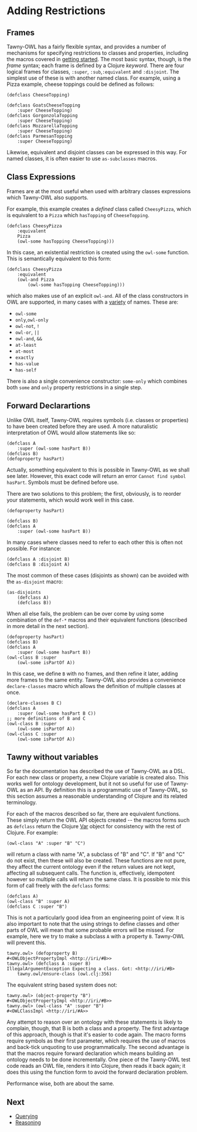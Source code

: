 Adding Restrictions
===================


## Frames

Tawny-OWL has a fairly flexible syntax, and provides a number of mechanisms
for specifying restrictions to classes and properties, including the macros
covered in [getting started](getting-started.md). The most basic syntax,
though, is the *frame* syntax; each frame is defined by a Clojure *keyword*.
There are four logical frames for classes, `:super`, `:sub`,`:equivalent` and
`:disjoint`. The simplest use of these is with another named class. For
example, using a Pizza example, cheese toppings could be defined as follows:

    (defclass CheeseTopping)

    (defclass GoatsCheeseTopping
        :super CheeseTopping)
    (defclass GorgonzolaTopping
        :super CheeseTopping)
    (defclass MozzarellaTopping
        :super CheeseTopping)
    (defclass ParmesanTopping
        :super CheeseTopping)

Likewise, equivalent and disjoint classes can be expressed in this way.
For named classes, it is often easier to use `as-subclasses` macros.

## Class Expressions

Frames are at the most useful when used with arbitrary classes
expressions which Tawny-OWL also supports.

For example, this example creates a *defined* class called `CheesyPizza`,
which is equivalent to a `Pizza` which `hasTopping` of `CheeseTopping`.

    (defclass CheesyPizza
        :equivalent
        Pizza
        (owl-some hasTopping CheeseTopping)))

In this case, an existential restriction is created using the `owl-some`
function. This is semantically equivalent to this form:

    (defclass CheesyPizza
        :equivalent
        (owl-and Pizza
            (owl-some hasTopping CheeseTopping)))

which also makes use of an explicit `owl-and`. All of the class constructors in
OWL are supported, in many cases with a [variety](nameclashes.md) of names.
These are:

- `owl-some`
- `only`,`owl-only`
- `owl-not`, `!`
- `owl-or`, `||`
- `owl-and`, `&&`
- `at-least`
- `at-most`
- `exactly`
- `has-value`
- `has-self`

There is also a single convenience constructor: `some-only` which combines
both `some` and `only` property restrictions in a single step.

## Forward Declarartions

Unlike OWL itself, Tawny-OWL requires symbols (i.e. classes or properties) to
have been created before they are used. A more naturalistic interpretation of
OWL would allow statements like so:

    (defclass A
        :super (owl-some hasPart B))
    (defclass B)
    (defoproperty hasPart)

Actually, something equivalent to this is possible in Tawny-OWL as we shall
see later. However, this exact code will return an error `Cannot find symbol
hasPart`. Symbols must be defined before use.

There are two solutions to this problem; the first, obviously, is to reorder
your statements, which would work well in this case.

    (defoproperty hasPart)

    (defclass B)
    (defclass A
        :super (owl-some hasPart B))

In many cases where classes need to refer to each other this is often not
possible. For instance:

    (defclass A :disjoint B)
    (defclass B :disjoint A)

The most common of these cases (disjoints as shown) can be avoided with the
`as-disjoint` macro:

    (as-disjoints
        (defclass A)
        (defclass B))

When all else fails, the problem can be over come by using some combination of
the `def-*` macros and their equivalent functions (described in more detail
in the next section).

    (defoproperty hasPart)
    (defclass B)
    (defclass A
        :super (owl-some hasPart B))
    (owl-class B :super
        (owl-some isPartOf A))

In this case, we define `B` with no frames, and then refine it later, adding
more frames to the same entity. Tawny-OWL also provides a convenience
`declare-classes` macro which allows the definition of multiple classes at
once.

    (declare-classes B C)
    (defclass A
        :super (owl-some hasPart B C))
    ;; more definitions of B and C
    (owl-class B :super
        (owl-some isPartOf A))
    (owl-class C :super
        (owl-some isPartOf A))

## Tawny without variables

So far the documentation has described the use of Tawny-OWL as a DSL. For each
new class or property, a new Clojure variable is created also. This works well
for ontology development, but it not so useful for use of Tawny-OWL as an API.
By definition this is a programmatic use of Tawny-OWL, so this
section assumes a reasonable understanding of Clojure and its related
terminology.

For each of the macros described so far, there are equivalent functions. These
simply return the OWL API objects created -- the macros forms such as `defclass`
return the Clojure [Var](http://clojure.org/vars) object for consistency with
the rest of Clojure. For example:

    (owl-class "A" :super "B" "C")

will return a class with name "A", a subclass of "B" and "C". If "B" and "C"
do not exist, then these will also be created. These functions are not pure,
they affect the current ontology even if the return values are not kept,
affecting all subsequent calls. The function is, effectively, idempotent
however so multiple calls will return the same class. It is possible to mix
this form of call freely with the `defclass` forms:

    (defclass A)
    (owl-class "B" :super A)
    (defclass C :super "B")

This is not a particularly good idea from an engineering point of view. It is
also important to note that the using strings to define classes and other
parts of OWL will mean that some probable errors will be missed. For example,
here we try to make a subclass `A` with a property `B`. Tawny-OWL will prevent
this.

    tawny.owl> (defoproperty B)
    #<OWLObjectPropertyImpl <http://iri/#B>>
    tawny.owl> (defclass A :super B)
    IllegalArgumentException Expecting a class. Got: <http://iri/#B>
        tawny.owl/ensure-class (owl.clj:356)

The equivalent string based system does not:

    tawny.owl> (object-property "B")
    #<OWLObjectPropertyImpl <http://iri/#B>>
    tawny.owl> (owl-class "A" :super "B")
    #<OWLClassImpl <http://iri/#A>>

Any attempt to reason over an ontology with these statements is likely to
complain, though, that B is both a class and a property. The first advantage of
this approach, though is that it's easier to code again. The macro forms
require symbols as their first parameter, which requires the use of macros and
back-tick unquoting to use programmatically. The second advantage is that the
macros require forward declaration which means building an ontology needs to
be done incrementally. One piece of the Tawny-OWL test code reads an OWL file,
renders it into Clojure, then reads it back again; it does this using the
function form to avoid the forward declaration problem.

Performance wise, both are about the same.

## Next

 - [Querying](querying.md)
 - [Reasoning](reasoning.md)
